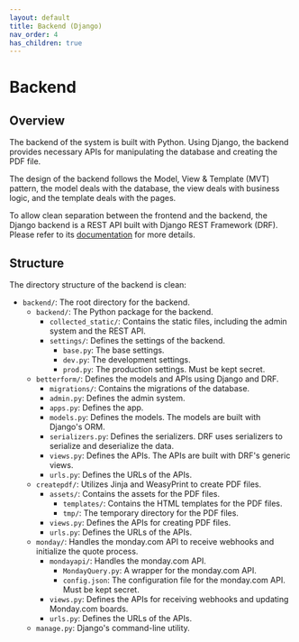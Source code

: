 ```yaml
---
layout: default
title: Backend (Django)
nav_order: 4
has_children: true
---
```


# Backend

## Overview

The backend of the system is built with Python. Using Django, the backend provides necessary APIs for manipulating the database and creating the PDF file.

The design of the backend follows the Model, View & Template (MVT) pattern, the model deals with the database, the view deals with business logic, and the template deals with the pages.

To allow clean separation between the frontend and the backend, the Django backend is a REST API built with Django REST Framework (DRF). Please refer to its [documentation](https://www.django-rest-framework.org/) for more details. 

## Structure

The directory structure of the backend is clean:

- `backend/`: The root directory for the backend.
    - `backend/`: The Python package for the backend.
        - `collected_static/`: Contains the static files, including the admin system and the REST API.
        - `settings/`: Defines the settings of the backend.
            - `base.py`: The base settings.
            - `dev.py`: The development settings.
            - `prod.py`: The production settings. Must be kept secret.
    - `betterform/`: Defines the models and APIs using Django and DRF.
        - `migrations/`: Contains the migrations of the database.
        - `admin.py`: Defines the admin system.
        - `apps.py`: Defines the app.
        - `models.py`: Defines the models. The models are built with Django's ORM.
        - `serializers.py`: Defines the serializers. DRF uses serializers to serialize and deserialize the data.
        - `views.py`: Defines the APIs. The APIs are built with DRF's generic views.
        - `urls.py`: Defines the URLs of the APIs.
    - `createpdf/`: Utilizes Jinja and WeasyPrint to create PDF files.
        - `assets/`: Contains the assets for the PDF files.
            - `templates/`: Contains the HTML templates for the PDF files.
            - `tmp/`: The temporary directory for the PDF files.
        - `views.py`: Defines the APIs for creating PDF files.
        - `urls.py`: Defines the URLs of the APIs.
    - `monday/`: Handles the monday.com API to receive webhooks and initialize the quote process.
        - `mondayapi/`: Handles the monday.com API.
            - `MondayQuery.py`: A wrapper for the monday.com API.
            - `config.json`: The configuration file for the monday.com API. Must be kept secret.
        - `views.py`: Defines the APIs for receiving webhooks and updating Monday.com boards.
        - `urls.py`: Defines the URLs of the APIs.
    - `manage.py`: Django's command-line utility.
